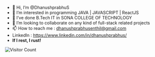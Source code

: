 - 👋 Hi, I’m @DhanushprabhuS
- 👀 I’m interested in programming JAVA | JAVASCRIPT | ReactJS
- 🌱 I’ve done B.Tech IT in SONA COLLEGE OF TECHNOLOGY
- 💞️ I’m looking to collaborate on any kind of full-stack related projects
- 📫 How to reach me : dhanushprabhusenthil@gmail.com
- LinkedIn : https://www.linkedin.com/in/dhanushprabhus/
- **If I rest, I rust!**

![Visitor Count](https://profile-counter.glitch.me/{DhanushPrabhuS}/count.svg) 
<!---
DhanushprabhuS/DhanushprabhuS is a ✨ special ✨ repository because its `README.md` (this file) appears on your GitHub profile.
You can click the Preview link to take a look at your changes.
--->

